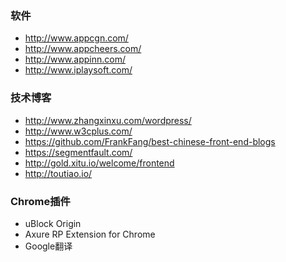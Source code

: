 ### 软件
- http://www.appcgn.com/
- http://www.appcheers.com/
- http://www.appinn.com/
- http://www.iplaysoft.com/

### 技术博客
- http://www.zhangxinxu.com/wordpress/
- http://www.w3cplus.com/
- https://github.com/FrankFang/best-chinese-front-end-blogs
- https://segmentfault.com/
- http://gold.xitu.io/welcome/frontend
- http://toutiao.io/


### Chrome插件
- uBlock Origin
- Axure RP Extension for Chrome
- Google翻译
